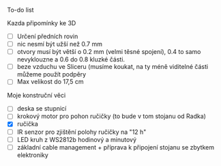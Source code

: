 To-do list

Kazda připomínky ke 3D
- [ ] Určení předních rovin
- [ ] nic nesmí být užší než 0.7 mm
- [ ] otvory musí být větší o 0.2 mm (velmi těsné spojení), 0.4 to samo nevyklouzne a 0.6 do 0.8 kluzké části.
- [ ] beze vzduchu ve Sliceru (musíme koukat, na ty méně viditelné části můžeme použít podpěry
- [ ] Max velikost do 17,5 cm

Moje konstruční věci
- [ ] deska se stupnicí
- [ ] krokový motor pro pohon ručičky (to bude v tom stojanu od Radka)
- [x] ručička
- [ ] IR senzor pro zjištění polohy ručičky na "12 h"
- [ ] LED kruh z WS2812b hodinový a minutový
- [ ] základní cable management + příprava k připojení stojanu se zbytkem elektroniky
